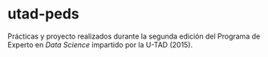 # utad-peds

Prácticas y proyecto realizados durante la segunda edición del Programa de
Experto en _Data Science_ impartido por la U-TAD (2015).
